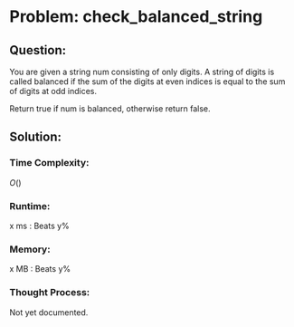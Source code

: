 # Problem: check_balanced_string

## Question:

You are given a string num consisting of only digits. A string of digits is called balanced if the sum of the digits at even indices is equal to the sum of digits at odd indices.

Return true if num is balanced, otherwise return false.


## Solution:

### Time Complexity:

$O()$


### Runtime:

x ms : Beats y%


### Memory:

x MB : Beats y%


### Thought Process:

Not yet documented.

